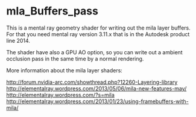 mla_Buffers_pass
================

This is a mental ray geometry shader for writing out the mila layer buffers. 
For that you need mental ray version 3.11.x that is in the Autodesk product line 2014.

The shader have also a GPU AO option, so you can write out a ambient occlusion pass in the same time by a normal rendering.

More information about the mila layer shaders:

http://forum.nvidia-arc.com/showthread.php?12260-Layering-library
http://elementalray.wordpress.com/2013/05/06/mila-new-features-may/
http://elementalray.wordpress.com/?s=mila
http://elementalray.wordpress.com/2013/01/23/using-framebuffers-with-mila/
